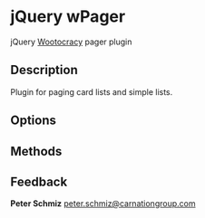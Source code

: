 jQuery wPager
================

jQuery [Wootocracy](http://wootocracy.com) pager plugin

Description
-----------

Plugin for paging card lists and simple lists.

Options
-------

Methods
-------

Feedback
--------

**Peter Schmiz**
<peter.schmiz@carnationgroup.com>